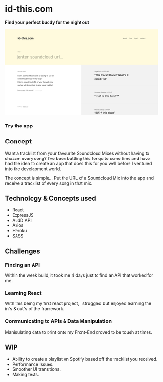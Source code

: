 # id-this.com
**Find your perfect buddy for the night out**

![id-this.com screenshot](screenshot.jpg)

### Try the app
<link to go here>

## Concept
Want a tracklist from your favourite Soundcloud Mixes without having to shazam every song? I've been battling this for quite some time and have had the idea to create an app that does this for you well before I ventured into the development world. 

The concept is simple... Put the URL of a Soundcloud Mix into the app and receive a tracklist of every song in that mix.

## Technology & Concepts used
* React
* ExpressJS
* AudD API
* Axios
* Heroku
* SASS

## Challenges
### Finding an API
Within the week build, it took me 4 days just to find an API that worked for me.

### Learning React
With this being my first react project, I struggled but enjoyed learning the in's & out's of the framework.

### Communicating to APIs & Data Manipulation
Manipulating data to print onto my Front-End proved to be tough at times.

## WIP
* Ability to create a playlist on Spotify based off the tracklist you received.
* Performance Issues.
* Smoother UI transitions.
* Making tests.